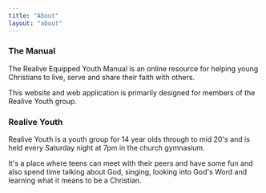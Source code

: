 ```yaml
---
title: "About"
layout: "about"
---
```


### The Manual

The Realive Equipped Youth Manual is an online resource for helping young Christians to live, serve and share their faith with others.

This website and web application is primarily designed for members of the Realive Youth group.

### Realive Youth

Realive Youth is a youth group for 14 year olds through to mid 20's and is held every Saturday night at 7pm in the church gymnasium.   

It's a place where teens can meet with their peers and have some fun and also spend time talking about God, singing, looking into God's Word and learning what it means to be a Christian.